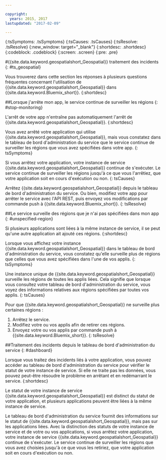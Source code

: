 ```yaml
---

copyright:
  years: 2015, 2017
lastupdated: "2017-02-09"

---
```


<!-- Attribute definitions --> 
{:tsSymptoms: .tsSymptoms} 
{:tsCauses: .tsCauses} 
{:tsResolve: .tsResolve} 
{:new_window: target="_blank"}
{:shortdesc: .shortdesc}
{:codeblock: .codeblock}
{:screen: .screen}
{:pre: .pre}

#{{site.data.keyword.geospatialshort_Geospatial}} traitement des incidents 
{: #ts_geospatial}


Vous trouverez dans cette section les réponses à plusieurs questions fréquentes concernant l'utilisation de {{site.data.keyword.geospatialshort_Geospatial}} dans {{site.data.keyword.Bluemix_short}}.
{:shortdesc}

##Lorsque j'arrête mon app, le service continue de surveiller les régions
{: #stop-monitoring}


L'arrêt de votre app n'entraîne pas automatiquement l'arrêt de {{site.data.keyword.geospatialshort_Geospatial}}.
{:shortdesc}


Vous avez arrêté votre application qui utilise {{site.data.keyword.geospatialshort_Geospatial}}, mais vous constatez dans le tableau de bord d'administration du service que le service continue de surveiller les régions que vous avez spécifiées dans votre app.
{: tsSymptoms}


Si vous arrêtez votre application, votre instance de service {{site.data.keyword.geospatialshort_Geospatial}} continue de s'exécuter. Le service continue de surveiller les régions jusqu'à ce que vous l'arrêtiez, que votre application soit en cours d'exécution ou non.
{: tsCauses}


Arrêtez {{site.data.keyword.geospatialshort_Geospatial}} depuis le tableau de bord d'administration du service. Ou bien, modifiez votre app pour arrêter le service avec l'API REST, puis envoyez vos modifications par commande push à {{site.data.keyword.Bluemix_short}}.
{: tsResolve}

##Le service surveille des régions que je n'ai pas spécifiées dans mon app
{: #unspecified-region}



Si plusieurs applications sont liées à la même instance de service, il se peut qu'une autre application ait ajouté ces régions.
{:shortdesc}



Lorsque vous affichez votre instance {{site.data.keyword.geospatialshort_Geospatial}} dans le tableau de bord d'administration du service, vous constatez qu'elle surveille plus de régions que celles que vous avez spécifiées dans l'une de vos applis.
{: tsSymptoms}

Une instance unique de {{site.data.keyword.geospatialshort_Geospatial}} surveille les régions de toutes les applis liées. Cela signifie que lorsque vous consultez votre tableau de bord d'administration du service, vous voyez des informations relatives aux régions spécifiées par toutes vos applis.
{: tsCauses}

Pour que {{site.data.keyword.geospatialshort_Geospatial}} ne surveille plus certaines régions :

1. Arrêtez le service.
2. Modifiez votre ou vos applis afin de retirer ces régions.
3. Envoyez votre ou vos applis par commande push à {{site.data.keyword.Bluemix_short}}.
{: tsResolve}


##Traitement des incidents depuis le tableau de bord d'administration du service
{: #dashboard}

Lorsque vous traitez des incidents liés à votre application, vous pouvez accéder au tableau de bord d'administration du service pour vérifier le statut de votre instance de service. Si elle ne traite pas les données, vous pouvez peut-être résoudre le problème en arrêtant et en redémarrant le service.
{:shortdesc}

Le statut de votre instance de service {{site.data.keyword.geospatialshort_Geospatial}} est distinct du statut de votre application, et plusieurs applications peuvent être liées à la même instance de service. 

Le tableau de bord d'administration du service fournit des informations sur le statut de {{site.data.keyword.geospatialshort_Geospatial}}, mais pas sur les applications liées. Avec la distinction des statuts de votre instance de service et de votre ou vos applications, si vous arrêtez votre application, votre instance de service {{site.data.keyword.geospatialshort_Geospatial}} continue de s'exécuter. Le service continue de surveiller les régions que vous avez choisies jusqu'à ce que vous les retiriez, que votre application soit en cours d'exécution ou non.
